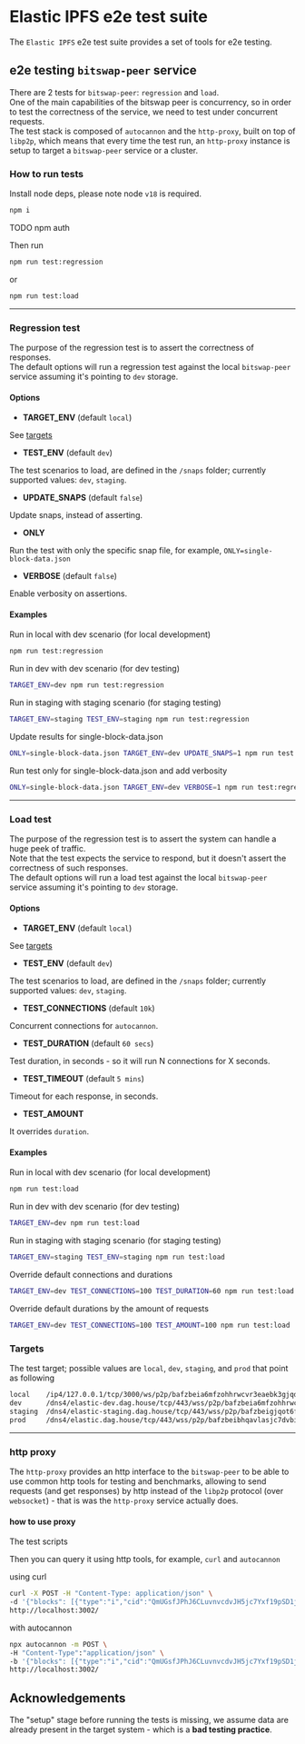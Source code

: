 # Elastic IPFS e2e test suite

The `Elastic IPFS` e2e test suite provides a set of tools for e2e testing.

## e2e testing `bitswap-peer` service

There are 2 tests for `bitswap-peer`: `regression` and `load`.  
One of the main capabilities of the bitswap peer is concurrency, so in order to test the correctness of the service, we need to test under concurrent requests.  
The test stack is composed of `autocannon` and the `http-proxy`, built on top of `libp2p`, which means that every time the test run, an `http-proxy` instance is setup to target a `bitswap-peer` service or a cluster.

### How to run tests

Install node deps, please note node `v18` is required.

```bash
npm i
```

TODO npm auth

Then run

```bash
npm run test:regression
```

or

```bash
npm run test:load
```

---

### Regression test

The purpose of the regression test is to assert the correctness of responses.  
The default options will run a regression test against the local `bitswap-peer` service assuming it's pointing to `dev` storage.

#### Options

- **TARGET_ENV** (default `local`)

See [targets](#targets)

- **TEST_ENV** (default `dev`)

The test scenarios to load, are defined in the `/snaps` folder; currently supported values: `dev`, `staging`.

- **UPDATE_SNAPS** (default `false`)

Update snaps, instead of asserting.

- **ONLY**

Run the test with only the specific snap file, for example, `ONLY=single-block-data.json`

- **VERBOSE** (default `false`)

Enable verbosity on assertions.

#### Examples

Run in local with dev scenario (for local development)

```bash
npm run test:regression
```

Run in dev with dev scenario (for dev testing)

```bash
TARGET_ENV=dev npm run test:regression
```

Run in staging with staging scenario (for staging testing)

```bash
TARGET_ENV=staging TEST_ENV=staging npm run test:regression
```

Update results for single-block-data.json

```bash
ONLY=single-block-data.json TARGET_ENV=dev UPDATE_SNAPS=1 npm run test:regression
```

Run test only for single-block-data.json and add verbosity

```bash
ONLY=single-block-data.json TARGET_ENV=dev VERBOSE=1 npm run test:regression
```

---

### Load test

The purpose of the regression test is to assert the system can handle a huge peek of traffic.  
Note that the test expects the service to respond, but it doesn't assert the correctness of such responses.  
The default options will run a load test against the local `bitswap-peer` service assuming it's pointing to `dev` storage.

#### Options

- **TARGET_ENV** (default `local`)

See [targets](#targets)

- **TEST_ENV** (default `dev`)

The test scenarios to load, are defined in the `/snaps` folder; currently supported values: `dev`, `staging`.

- **TEST_CONNECTIONS** (default `10k`)

Concurrent connections for `autocannon`.

- **TEST_DURATION** (default `60 secs`)

Test duration, in seconds - so it will run N connections for X seconds.

- **TEST_TIMEOUT** (default `5 mins`)

Timeout for each response, in seconds.

- **TEST_AMOUNT**

It overrides `duration`.

#### Examples

Run in local with dev scenario (for local development)

```bash
npm run test:load
```

Run in dev with dev scenario (for dev testing)

```bash
TARGET_ENV=dev npm run test:load
```

Run in staging with staging scenario (for staging testing)

```bash
TARGET_ENV=staging TEST_ENV=staging npm run test:load
```

Override default connections and durations

```bash
TARGET_ENV=dev TEST_CONNECTIONS=100 TEST_DURATION=60 npm run test:load
```

Override default durations by the amount of requests

```bash
TARGET_ENV=dev TEST_CONNECTIONS=100 TEST_AMOUNT=100 npm run test:load
```

### Targets

The test target; possible values are `local`, `dev`, `staging`, and `prod` that point as following

```txt
local    /ip4/127.0.0.1/tcp/3000/ws/p2p/bafzbeia6mfzohhrwcvr3eaebk3gjqdwsidtfxhpnuwwxlpbwcx5z7sepei
dev      /dns4/elastic-dev.dag.house/tcp/443/wss/p2p/bafzbeia6mfzohhrwcvr3eaebk3gjqdwsidtfxhpnuwwxlpbwcx5z7sepei
staging  /dns4/elastic-staging.dag.house/tcp/443/wss/p2p/bafzbeigjqot6fm3i3yv37wiyybsfblrlsmib7bzlbnkpjxde6fw6b4fvei
prod     /dns4/elastic.dag.house/tcp/443/wss/p2p/bafzbeibhqavlasjc7dvbiopygwncnrtvjd2xmryk5laib7zyjor6kf3avm
```

---

### http proxy

The `http-proxy` provides an http interface to the `bitswap-peer` to be able to use common http tools for testing and benchmarks, allowing to send requests (and get responses) by http instead of the `libp2p` protocol (over `websocket`) - that is was the `http-proxy` service actually does.

#### how to use proxy

The test scripts

Then you can query it using http tools, for example, `curl` and `autocannon`

using curl

```bash
curl -X POST -H "Content-Type: application/json" \
-d '{"blocks": [{"type":"i","cid":"QmUGsfJPhJ6CLuvnvcdvJH5jc7Yxf19pSD1jRn9wbsPCBY"}]}' \
http://localhost:3002/
```

with autocannon

```bash
npx autocannon -m POST \
-H "Content-Type":"application/json" \
-b '{"blocks": [{"type":"i","cid":"QmUGsfJPhJ6CLuvnvcdvJH5jc7Yxf19pSD1jRn9wbsPCBY"},{"type":"i","cid":"QmRT1kpMn7ANggwsf31zVuXNUNwpHqt3u7DfKhEbtbftbM"},{"type":"d","cid":"QmUGsfJPhJ6CLuvnvcdvJH5jc7Yxf19pSD1jRn9wbsPCBY"},{"type":"d","cid":"QmRT1kpMn7ANggwsf31zVuXNUNwpHqt3u7DfKhEbtbftbM"}]}' \
http://localhost:3002/
```

## Acknowledgements

The "setup" stage before running the tests is missing, we assume data are already present in the target system - which is a **bad testing practice**.
